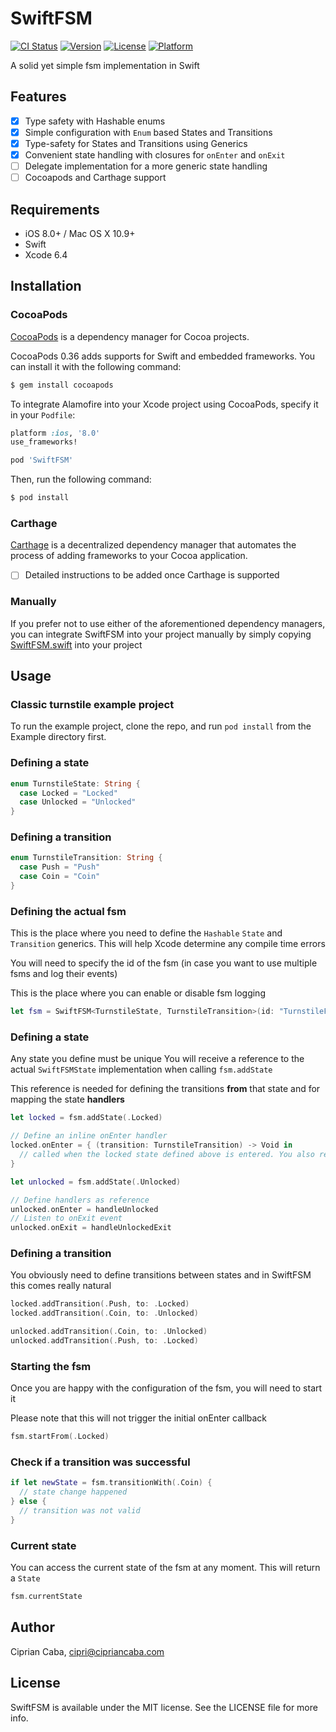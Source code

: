 # SwiftFSM

[![CI Status](http://img.shields.io/travis/cipriancaba/SwiftFSM.svg?style=flat)](https://travis-ci.org/cipriancaba/SwiftFSM)
[![Version](https://img.shields.io/cocoapods/v/SwiftFSM.svg?style=flat)](http://cocoapods.org/pods/SwiftFSM)
[![License](https://img.shields.io/cocoapods/l/SwiftFSM.svg?style=flat)](http://cocoapods.org/pods/SwiftFSM)
[![Platform](https://img.shields.io/cocoapods/p/SwiftFSM.svg?style=flat)](http://cocoapods.org/pods/SwiftFSM)

A solid yet simple fsm implementation in Swift

## Features

- [x] Type safety with Hashable enums
- [x] Simple configuration with `Enum` based States and Transitions
- [x] Type-safety for States and Transitions using Generics
- [x] Convenient state handling with closures for `onEnter` and `onExit`
- [ ] Delegate implementation for a more generic state handling
- [ ] Cocoapods and Carthage support

## Requirements

- iOS 8.0+ / Mac OS X 10.9+
- Swift
- Xcode 6.4

## Installation

### CocoaPods

[CocoaPods](http://cocoapods.org) is a dependency manager for Cocoa projects.

CocoaPods 0.36 adds supports for Swift and embedded frameworks. You can install it with the following command:

```bash
$ gem install cocoapods
```

To integrate Alamofire into your Xcode project using CocoaPods, specify it in your `Podfile`:

```ruby
platform :ios, '8.0'
use_frameworks!

pod 'SwiftFSM'
```

Then, run the following command:

```bash
$ pod install
```

### Carthage

[Carthage](https://github.com/Carthage/Carthage) is a decentralized dependency manager that automates the process of adding frameworks to your Cocoa application.

- [ ] Detailed instructions to be added once Carthage is supported

### Manually

If you prefer not to use either of the aforementioned dependency managers, you can integrate SwiftFSM into your project manually by simply copying [SwiftFSM.swift](https://github.com/cipriancaba/SwiftFSM/blob/master/Pod/Classes/SwiftFSM.swift) into your project

## Usage

### Classic turnstile example project
To run the example project, clone the repo, and run `pod install` from the Example directory first.

### Defining a state
```swift
enum TurnstileState: String {
  case Locked = "Locked"
  case Unlocked = "Unlocked"
}
```

### Defining a transition
```swift
enum TurnstileTransition: String {
  case Push = "Push"
  case Coin = "Coin"
}
```

### Defining the actual fsm
This is the place where you need to define the `Hashable` `State` and `Transition` generics. This will help Xcode determine any compile time errors

You will need to specify the id of the fsm (in case you want to use multiple fsms and log their events)

This is the place where you can enable or disable fsm logging
```swift
let fsm = SwiftFSM<TurnstileState, TurnstileTransition>(id: "TurnstileFSM", willLog: false)
```

### Defining a state
Any state you define must be unique
You will receive a reference to the actual `SwiftFSMState` implementation when calling `fsm.addState`

This reference is needed for defining the transitions **from** that state and for mapping the state **handlers**
```swift
let locked = fsm.addState(.Locked)

// Define an inline onEnter handler
locked.onEnter = { (transition: TurnstileTransition) -> Void in
  // called when the locked state defined above is entered. You also receive the type of transition that generated the state change
}

let unlocked = fsm.addState(.Unlocked)

// Define handlers as reference
unlocked.onEnter = handleUnlocked
// Listen to onExit event
unlocked.onExit = handleUnlockedExit
```

### Defining a transition
You obviously need to define transitions between states and in SwiftFSM this comes really natural
```swift
locked.addTransition(.Push, to: .Locked)
locked.addTransition(.Coin, to: .Unlocked)

unlocked.addTransition(.Coin, to: .Unlocked)
unlocked.addTransition(.Push, to: .Locked)
```

### Starting the fsm
Once you are happy with the configuration of the fsm, you will need to start it

Please note that this will not trigger the initial onEnter callback
```swift
fsm.startFrom(.Locked)
```

### Check if a transition was successful
```swift
if let newState = fsm.transitionWith(.Coin) {
  // state change happened
} else {
  // transition was not valid
}
```

### Current state
You can access the current state of the fsm at any moment. This will return a `State`
```swift
fsm.currentState
```


## Author

Ciprian Caba, cipri@cipriancaba.com

## License

SwiftFSM is available under the MIT license. See the LICENSE file for more info.
